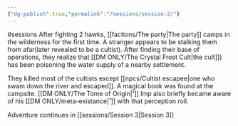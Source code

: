 ```yaml
---
{"dg-publish":true,"permalink":"/sessions/session-2/"}
---
```


#sessions
After fighting 2 hawks, [[factions/The party\|The party]] camps in the wilderness for the first time. A stranger appears to be stalking them from afar(later revealed to be a cultist).
After finding their base of operations, they realize that [[DM ONLY/The Crystal Frost Cult\|the cult]]) has been poisoning the water supply of a nearby settlement.

They killed most of the cultists except [[npcs/Cultist escapee\|one who swam down the river and escaped]].
A magical book was found at the campsite. [[DM ONLY/The Tome of Origin\|¹]]
Imp also briefly became aware of his [[DM ONLY/meta-existance\|¹]] with that perception roll.




Adventure continues in [[sessions/Session 3\|Session 3]]